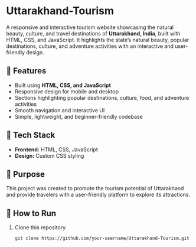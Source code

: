 # Uttarakhand-Tourism
A responsive and interactive tourism website showcasing the natural beauty, culture, and travel destinations of **Uttarakhand, India**, built with HTML, CSS, and JavaScript. It highlights the state’s natural beauty, popular destinations, culture, and adventure activities with an interactive and user-friendly design. 
## 🔹 Features
- Built using **HTML, CSS, and JavaScript**
- Responsive design for mobile and desktop
- Sections highlighting popular destinations, culture, food, and adventure activities
- Smooth navigation and interactive UI
- Simple, lightweight, and beginner-friendly codebase

## 🔹 Tech Stack
- **Frontend:** HTML, CSS, JavaScript  
- **Design:** Custom CSS styling  

## 🔹 Purpose
This project was created to promote the tourism potential of Uttarakhand and provide travelers with a user-friendly platform to explore its attractions.

## 🚀 How to Run
1. Clone this repository  
   ```bash
   git clone https://github.com/your-username/Uttarakhand-Tourism.git
